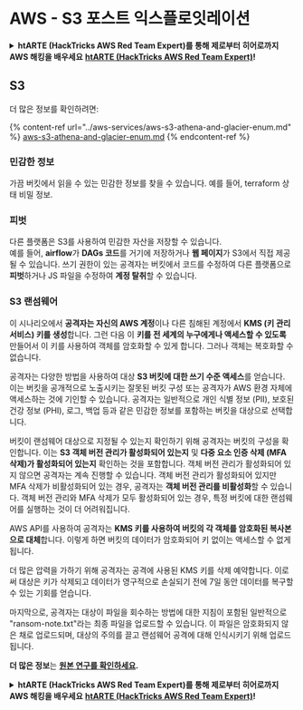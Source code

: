 # AWS - S3 포스트 익스플로잇레이션

<details>

<summary><strong>htARTE (HackTricks AWS Red Team Expert)를 통해 제로부터 히어로까지 AWS 해킹을 배우세요</strong> <a href="https://training.hacktricks.xyz/courses/arte"><strong>htARTE (HackTricks AWS Red Team Expert)</strong></a><strong>!</strong></summary>

HackTricks를 지원하는 다른 방법:

* **회사가 HackTricks에 광고되길 원하거나** **PDF 형식의 HackTricks를 다운로드**하려면 [**SUBSCRIPTION PLANS**](https://github.com/sponsors/carlospolop)를 확인하세요!
* [**공식 PEASS & HackTricks 스왜그**](https://peass.creator-spring.com)를 구매하세요
* [**The PEASS Family**](https://opensea.io/collection/the-peass-family)를 발견하세요, 저희의 독점 [**NFTs**](https://opensea.io/collection/the-peass-family) 컬렉션
* **💬 [**Discord 그룹**](https://discord.gg/hRep4RUj7f)에 가입하거나 [**텔레그램 그룹**](https://t.me/peass)에 가입하거나** 트위터** 🐦 [**@hacktricks_live**](https://twitter.com/hacktricks_live)**를 팔로우하세요.**
* **HackTricks** 및 **HackTricks Cloud** 깃허브 저장소에 PR을 제출하여 해킹 트릭을 공유하세요.

</details>

## S3

더 많은 정보를 확인하려면:

{% content-ref url="../aws-services/aws-s3-athena-and-glacier-enum.md" %}
[aws-s3-athena-and-glacier-enum.md](../aws-services/aws-s3-athena-and-glacier-enum.md)
{% endcontent-ref %}

### 민감한 정보

가끔 버킷에서 읽을 수 있는 민감한 정보를 찾을 수 있습니다. 예를 들어, terraform 상태 비밀 정보.

### 피벗

다른 플랫폼은 S3를 사용하여 민감한 자산을 저장할 수 있습니다.\
예를 들어, **airflow**가 **DAGs 코드**를 거기에 저장하거나 **웹 페이지**가 S3에서 직접 제공될 수 있습니다. 쓰기 권한이 있는 공격자는 버킷에서 코드를 수정하여 다른 플랫폼으로 **피벗**하거나 JS 파일을 수정하여 **계정 탈취**할 수 있습니다.

### S3 랜섬웨어

이 시나리오에서 **공격자는 자신의 AWS 계정**이나 다른 침해된 계정에서 **KMS (키 관리 서비스) 키를 생성**합니다. 그런 다음 이 **키를 전 세계의 누구에게나 액세스할 수 있도록** 만들어서 이 키를 사용하여 객체를 암호화할 수 있게 합니다. 그러나 객체는 복호화할 수 없습니다.

공격자는 다양한 방법을 사용하여 대상 **S3 버킷에 대한 쓰기 수준 액세스**를 얻습니다. 이는 버킷을 공개적으로 노출시키는 잘못된 버킷 구성 또는 공격자가 AWS 환경 자체에 액세스하는 것에 기인할 수 있습니다. 공격자는 일반적으로 개인 식별 정보 (PII), 보호된 건강 정보 (PHI), 로그, 백업 등과 같은 민감한 정보를 포함하는 버킷을 대상으로 선택합니다.

버킷이 랜섬웨어 대상으로 지정될 수 있는지 확인하기 위해 공격자는 버킷의 구성을 확인합니다. 이는 **S3 객체 버전 관리가 활성화되어 있는지** 및 **다중 요소 인증 삭제 (MFA 삭제)가 활성화되어 있는지** 확인하는 것을 포함합니다. 객체 버전 관리가 활성화되어 있지 않으면 공격자는 계속 진행할 수 있습니다. 객체 버전 관리가 활성화되어 있지만 MFA 삭제가 비활성화되어 있는 경우, 공격자는 **객체 버전 관리를 비활성화**할 수 있습니다. 객체 버전 관리와 MFA 삭제가 모두 활성화되어 있는 경우, 특정 버킷에 대한 랜섬웨어를 실행하는 것이 더 어려워집니다.

AWS API를 사용하여 공격자는 **KMS 키를 사용하여 버킷의 각 객체를 암호화된 복사본으로 대체**합니다. 이렇게 하면 버킷의 데이터가 암호화되어 키 없이는 액세스할 수 없게 됩니다.

더 많은 압력을 가하기 위해 공격자는 공격에 사용된 KMS 키를 삭제 예약합니다. 이로써 대상은 키가 삭제되고 데이터가 영구적으로 손실되기 전에 7일 동안 데이터를 복구할 수 있는 기회를 얻습니다.

마지막으로, 공격자는 대상이 파일을 회수하는 방법에 대한 지침이 포함된 일반적으로 "ransom-note.txt"라는 최종 파일을 업로드할 수 있습니다. 이 파일은 암호화되지 않은 채로 업로드되며, 대상의 주의를 끌고 랜섬웨어 공격에 대해 인식시키기 위해 업로드됩니다.

**더 많은 정보**는 [**원본 연구를 확인하세요**](https://rhinosecuritylabs.com/aws/s3-ransomware-part-1-attack-vector/)**.**

<details>

<summary><strong>htARTE (HackTricks AWS Red Team Expert)를 통해 제로부터 히어로까지 AWS 해킹을 배우세요</strong> <a href="https://training.hacktricks.xyz/courses/arte"><strong>htARTE (HackTricks AWS Red Team Expert)</strong></a><strong>!</strong></summary>

HackTricks를 지원하는 다른 방법:

* **회사가 HackTricks에 광고되길 원하거나** **PDF 형식의 HackTricks를 다운로드**하려면 [**SUBSCRIPTION PLANS**](https://github.com/sponsors/carlospolop)를 확인하세요!
* [**공식 PEASS & HackTricks 스왜그**](https://peass.creator-spring.com)를 구매하세요
* [**The PEASS Family**](https://opensea.io/collection/the-peass-family)를 발견하세요, 저희의 독점 [**NFTs**](https://opensea.io/collection/the-peass-family) 컬렉션
* **💬 [**Discord 그룹**](https://discord.gg/hRep4RUj7f)에 가입하거나 [**텔레그램 그룹**](https://t.me/peass)에 가입하거나** 트위터** 🐦 [**@hacktricks_live**](https://twitter.com/hacktricks_live)**를 팔로우하세요.**
* **HackTricks** 및 **HackTricks Cloud** 깃허브 저장소에 PR을 제출하여 해킹 트릭을 공유하세요.

</details>
